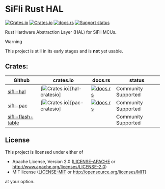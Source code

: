 # SiFli Rust HAL

[![Crates.io][badge-license]][crates]
[![Crates.io][badge-version]][crates]
[![docs.rs][badge-docsrs]][docsrs]
[![Support status][badge-support-status]][githubrepo]

[badge-license]: https://img.shields.io/crates/l/sifli-hal?style=for-the-badge
[badge-version]: https://img.shields.io/crates/v/sifli-hal?style=for-the-badge
[badge-docsrs]: https://img.shields.io/docsrs/sifli-hal?style=for-the-badge
[badge-support-status]: https://img.shields.io/badge/Support_status-Community-yellow?style=for-the-badge
[crates]: https://crates.io/crates/sifli-hal-rs
[docsrs]: https://docs.rs/sifli-hal
[githubrepo]: https://github.com/OpenSiFli/sifli-hal-rs

Rust Hardware Abstraction Layer (HAL) for SiFli MCUs.

> [!WARNING]
> 
> This project is still in its early stages and is **not** yet usable.





## Crates:
| Github                                                       | crates.io                                     | docs.rs                                    | status              |
| ------------------------------------------------------------ | --------------------------------------------- | ------------------------------------------ | ------------------- |
| [sifli-hal](https://github.com/OpenSiFli/sifli-hal-rs/tree/main/sifli-hal) | [![Crates.io][hal-badge-version]][hal-cratesio] | [![docs.rs][hal-badge-docsrs]][hal-docsrs] | Community Supported |
| [sifli-pac](https://github.com/OpenSiFli/sifli-pac)          | [![Crates.io][pac-badge-version]][pac-cratesio] | [![docs.rs][pac-badge-docsrs]][pac-docsrs] | Community Supported |
| [sifli-flash-table ](https://github.com/OpenSiFli/sifli-hal-rs/tree/main/sifli-flash-table) |                                               |                                            | Community Supported |

[hal-crateio]: https://crates.io/crates/sifli-hal
[hal-docsrs]: https://docs.rs/sifli-hal
[hal-badge-license]: https://img.shields.io/crates/l/sifli-hal?style=for-the-badge
[hal-badge-version]: https://img.shields.io/crates/v/sifli-hal?style=for-the-badge
[hal-badge-docsrs]: https://img.shields.io/docsrs/sifli-hal?style=for-the-badge

[pac-crateio]: https://crates.io/crates/pac
[pac-docsrs]: https://docs.rs/pac
[pac-badge-license]: https://img.shields.io/crates/l/sifli-pac?style=for-the-badge
[pac-badge-version]: https://img.shields.io/crates/v/sifli-pac?style=for-the-badge
[pac-badge-docsrs]: https://img.shields.io/docsrs/sifli-pac?style=for-the-badge

## License

This project is licensed under either of

- Apache License, Version 2.0 ([LICENSE-APACHE](LICENSE-APACHE) or
  <http://www.apache.org/licenses/LICENSE-2.0>)
- MIT license ([LICENSE-MIT](LICENSE-MIT) or <http://opensource.org/licenses/MIT>)

at your option.